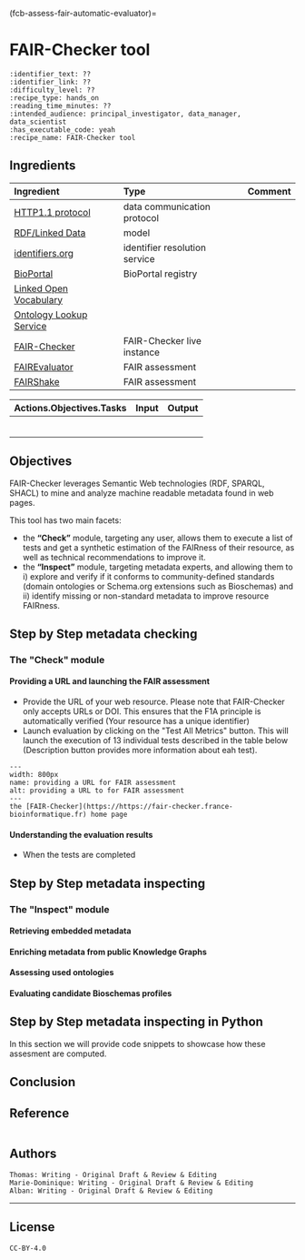 (fcb-assess-fair-automatic-evaluator)=
# FAIR-Checker tool


````{panels_fairplus}
:identifier_text: ??
:identifier_link: ??
:difficulty_level: ??
:recipe_type: hands_on
:reading_time_minutes: ??
:intended_audience: principal_investigator, data_manager, data_scientist  
:has_executable_code: yeah
:recipe_name: FAIR-Checker tool
```` 


## Ingredients
	
| Ingredient | Type| Comment|
|:-----| :----|:-----|
|[HTTP1.1 protocol](https://tools.ietf.org/html/rfc2616)| data communication protocol | |
|[RDF/Linked Data](https://www.w3.org/standards/semanticweb/data)| model | |
|[identifiers.org](https://identifiers.org/)|identifier resolution service||
|[BioPortal](http://bioportal.bioontology.org/)|BioPortal registry||
|[Linked Open Vocabulary](http://)|||
|[Ontology Lookup Service](http://)|||
|[FAIR-Checker](https://fair-checker.france-bioinformatique.fr)|FAIR-Checker live instance || 
|[FAIREvaluator](https://W3id.org/AmIFAIR)|FAIR assessment||
|[FAIRShake](https://fairshake.cloud/)| FAIR assessment||



| Actions.Objectives.Tasks  | Input | Output  |
| :------------- | :------------- | :------------- |
| <!-- TODO add a link to corresponding document -->  | <!-- TODO add a link to corresponding document --> | <!-- TODO add a link to corresponding document --> |
| <!-- TODO add a link to corresponding document -->  | <!-- TODO add a link to corresponding document --> | <!-- TODO add a link to corresponding document --> |
| <!-- TODO add a link to corresponding document -->  | <!-- TODO add a link to corresponding document --> | <!-- TODO add a link to corresponding document --> |
| <!-- TODO add a link to corresponding document -->  | <!-- TODO add a link to corresponding document --> | <!-- TODO add a link to corresponding document --> |
| <!-- TODO add a link to corresponding document -->  | <!-- TODO add a link to corresponding document --> | <!-- TODO add a link to corresponding document --> |
| <!-- TODO add a link to corresponding document -->  | <!-- TODO add a link to corresponding document --> | <!-- TODO add a link to corresponding document --> |

        

## Objectives
FAIR-Checker leverages Semantic Web  technologies (RDF, SPARQL, SHACL) to mine and analyze machine readable metadata found in web pages.

This tool has two main facets:
- the **“Check”** module, targeting any user, allows them to execute a list of tests and get a synthetic estimation of the FAIRness of their resource, as well as technical recommendations to improve it.
- the **“Inspect”** module, targeting metadata experts, and allowing them to i) explore and verify if it conforms to community-defined standards (domain ontologies or Schema.org extensions such as Bioschemas) and ii)  identify missing or non-standard metadata to improve  resource FAIRness.


## Step by Step metadata checking

### The "Check" module

#### Providing a URL and launching the FAIR assessment
- Provide the URL of your web resource. Please note that FAIR-Checker only accepts URLs or DOI. This ensures that the F1A principle is automatically verified (Your resource has a unique identifier)
- Launch evaluation by clicking on the "Test All Metrics" button. This will launch the execution of 13 individual tests described in the table below (Description button provides more information about eah test).




```{figure} ./assets/fair-checker-url.png
---
width: 800px
name: providing a URL for FAIR assessment
alt: providing a URL to for FAIR assessment
---
the [FAIR-Checker](https://https://fair-checker.france-bioinformatique.fr) home page
```

<!-- TODO --> 

#### Understanding the evaluation results 
- When the tests are completed 

## Step by Step metadata inspecting

### The "Inspect" module
#### Retrieving embedded metadata
#### Enriching metadata from public Knowledge Graphs
#### Assessing used ontologies
#### Evaluating candidate Bioschemas profiles

## Step by Step metadata inspecting in Python 
In this section we will provide code snippets to showcase how these assesment are computed. 

## Conclusion


## Reference

```{footbibliography}
```


## Authors

````{authors_fairchecker}
Thomas: Writing - Original Draft & Review & Editing
Marie-Dominique: Writing - Original Draft & Review & Editing
Alban: Writing - Original Draft & Review & Editing
````

---

## License

````{license_fairchecker}
CC-BY-4.0
````

